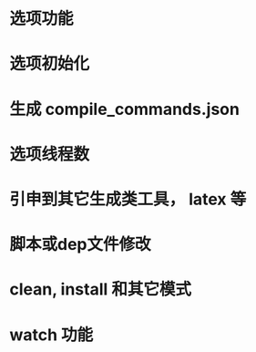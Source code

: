 
# 选项功能
# 选项初始化
# 生成 compile_commands.json
# 选项线程数

# 引申到其它生成类工具， latex 等

# 脚本或dep文件修改
# clean, install 和其它模式
# watch 功能